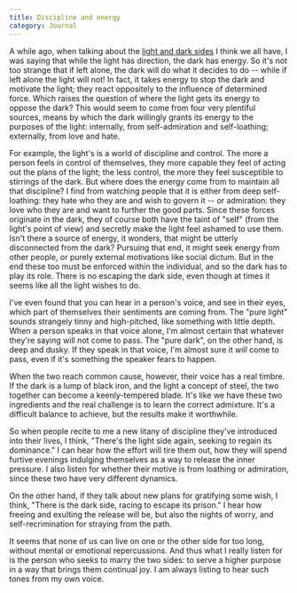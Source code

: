 ```yaml
---
title: Discipline and energy
category: Journal
---
```


A while ago, when talking about the [light and dark sides](j2005#thedarkside) I think we all
have, I was saying that while the light has direction, the dark has
energy.  So it's not too strange that if left alone, the dark will do
what it decides to do -- while if left alone the light will not!  In
fact, it takes energy to stop the dark and motivate the light; they
react oppositely to the influence of determined force.  Which raises the
question of where the light gets its energy to oppose the dark?  This
would seem to come from four very plentiful sources, means by which the
dark willingly grants its energy to the purposes of the light:
internally, from self-admiration and self-loathing; externally, from
love and hate.

For example, the light's is a world of discipline and control.  The more
a person feels in control of themselves, they more capable they feel of
acting out the plans of the light; the less control, the more they feel
susceptible to stirrings of the dark.  But where does the energy come
from to maintain all that discipline?  I find from watching people that
it is either from deep self-loathing: they hate who they are and wish to
govern it -- or admiration: they love who they are and want to further
the good parts.  Since these forces originate in the dark, they of
course both have the taint of "self" (from the light's point of view)
and secretly make the light feel ashamed to use them.  Isn't there a
source of energy, it wonders, that might be utterly disconnected from
the dark?  Pursuing that end, it might seek energy from other people, or
purely external motivations like social dictum.  But in the end these
too must be enforced within the individual, and so the dark has to play
its role.  There is no escaping the dark side, even though at times it
seems like all the light wishes to do.

I've even found that you can hear in a person's voice, and see in their
eyes, which part of themselves their sentiments are coming from.  The
"pure light" sounds strangely tinny and high-pitched, like something
with little depth.  When a person speaks in that voice alone, I'm almost
certain that whatever they're saying will not come to pass.  The "pure
dark", on the other hand, is deep and dusky.  If they speak in that
voice, I'm almost sure it *will* come to pass, even if it's something the
speaker fears to happen.

When the two reach common cause, however, their voice has a real timbre.
If the dark is a lump of black iron, and the light a concept of steel,
the two together can become a keenly-tempered blade.  It's like we have
these two ingredients and the real challenge is to learn the correct
admixture.  It's a difficult balance to achieve, but the results make it
worthwhile.

So when people recite to me a new litany of discipline they've
introduced into their lives, I think, "There's the light side again,
seeking to regain its dominance."  I can hear how the effort will tire
them out, how they will spend furtive evenings indulging themselves as a
way to release the inner pressure.  I also listen for whether their
motive is from loathing or admiration, since these two have very
different dynamics.

On the other hand, if they talk about new plans for gratifying some
wish, I think, "There is the dark side, racing to escape its prison."  I
hear how freeing and exulting the release will be, but also the nights
of worry, and self-recrimination for straying from the path.

It seems that none of us can live on one or the other side for too long,
without mental or emotional repercussions.  And thus what I really
listen for is the person who seeks to marry the two sides: to serve a
higher purpose in a way that brings them continual joy.  I am always
listing to hear such tones from my own voice.


